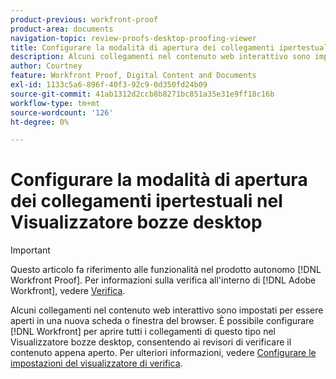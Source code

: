 ```yaml
---
product-previous: workfront-proof
product-area: documents
navigation-topic: review-proofs-desktop-proofing-viewer
title: Configurare la modalità di apertura dei collegamenti ipertestuali nel Visualizzatore bozze desktop
description: Alcuni collegamenti nel contenuto web interattivo sono impostati per essere aperti in una nuova scheda o finestra del browser. È possibile configurare  [!DNL Workfront]  per aprire tutti i collegamenti di questo tipo nel Visualizzatore bozze desktop, consentendo ai revisori di verificare il contenuto appena aperto. Per ulteriori informazioni, vedere Configurare le impostazioni del visualizzatore di verifica.
author: Courtney
feature: Workfront Proof, Digital Content and Documents
exl-id: 1133c5a6-896f-40f3-92c9-0d350fd24b09
source-git-commit: 41ab1312d2ccb8b8271bc851a35e31e9ff18c16b
workflow-type: tm+mt
source-wordcount: '126'
ht-degree: 0%

---
```


# Configurare la modalità di apertura dei collegamenti ipertestuali nel Visualizzatore bozze desktop

>[!IMPORTANT]
>
>Questo articolo fa riferimento alle funzionalità nel prodotto autonomo [!DNL Workfront Proof]. Per informazioni sulla verifica all&#39;interno di [!DNL Adobe Workfront], vedere [Verifica](../../../review-and-approve-work/proofing/proofing.md).

Alcuni collegamenti nel contenuto web interattivo sono impostati per essere aperti in una nuova scheda o finestra del browser. È possibile configurare [!DNL Workfront] per aprire tutti i collegamenti di questo tipo nel Visualizzatore bozze desktop, consentendo ai revisori di verificare il contenuto appena aperto. Per ulteriori informazioni, vedere [Configurare le impostazioni del visualizzatore di verifica](../../../review-and-approve-work/proofing/reviewing-proofs-within-workfront/configure-proofing-viewer-settings.md).
